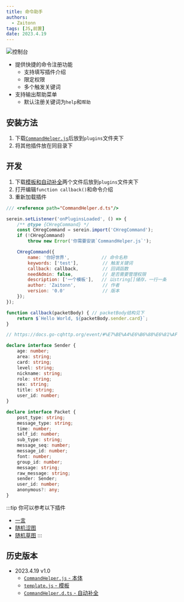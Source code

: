 ```yaml
---
title: 命令助手
authors: 
  - Zaitonn
tags: [JS,前置]
date: 2023.4.19
---
```


![控制台](/img/CommandHelper/1.png)

- 提供快捷的命令注册功能
  - 支持填写插件介绍
  - 限定权限
  - 多个触发关键词
- 支持输出帮助菜单
  - 默认注册关键词为`help`和`帮助`

<!--truncate-->

## 安装方法

1. 下载[`CommandHelper.js`](#历史版本)后放到`plugins`文件夹下
2. 将其他插件放在同目录下

## 开发

1. 下载[模板和自动补全](#历史版本)两个文件后放到`plugins`文件夹下
2. 打开编辑`function callback()`和命令介绍
3. 重新加载插件

```js {10-16,21} title='template.js'
/// <reference path="CommandHelper.d.ts"/>

serein.setListener('onPluginsLoaded', () => {
    /** @type {CHregCommand} */
    const CHregCommand = serein.import('CHregCommand');
    if (!CHregCommand)
        throw new Error('你需要安装`CommandHelper.js`');

    CHregCommand({
        name: '你好世界',            // 命令名称
        keywords: ['test'],         // 触发关键词
        callback: callback,         // 回调函数
        needAdmin: false,           // 是否需要管理权限
        description: ['一个模板'],   // 以string[]储存，一行一条
        author: 'Zaitonn',          // 作者
        version: '0.0'              // 版本
    });
});

function callback(packetBody) { // packetBody结构见下
    return $`Hello World, ${packetBody.sender.card}`;
}
```

```ts title="CommandHelper.d.ts"
// https://docs.go-cqhttp.org/event/#%E7%BE%A4%E6%B6%88%E6%81%AF

declare interface Sender {
    age: number;
    area: string;
    card: string;
    level: string;
    nickname: string;
    role: string;
    sex: string;
    title: string;
    user_id: number;
}

declare interface Packet {
    post_type: string;
    message_type: string;
    time: number;
    self_id: number;
    sub_type: string;
    message_seq: number;
    message_id: number;
    font: number;
    group_id: number;
    message: string;
    raw_message: string;
    sender: Sender;
    user_id: number;
    anonymous?: any;
}
```

:::tip
你可以参考以下插件

- [一言](OneWord)
- [随机涩图](setu)
- [随机草图](meme)
:::

## 历史版本

- 2023.4.19 v1.0
  - [`CommandHelper.js` - 本体](https://download.serein.cc/https://raw.githubusercontent.com/Zaitonn/Serein-Docs/5bf23e0c3666087a1faca1ada4064781b9d50c20/JS/CommandHelper/v1.0/CommandHelper.js)
  - [`template.js` - 模板](https://download.serein.cc/https://raw.githubusercontent.com/Zaitonn/Serein-Docs/5bf23e0c3666087a1faca1ada4064781b9d50c20/JS/CommandHelper/v1.0/template.js)
  - [`CommandHelper.d.ts` - 自动补全](https://download.serein.cc/https://raw.githubusercontent.com/Zaitonn/Serein-Docs/5bf23e0c3666087a1faca1ada4064781b9d50c20/JS/CommandHelper/v1.0/CommandHelper.d.ts)

